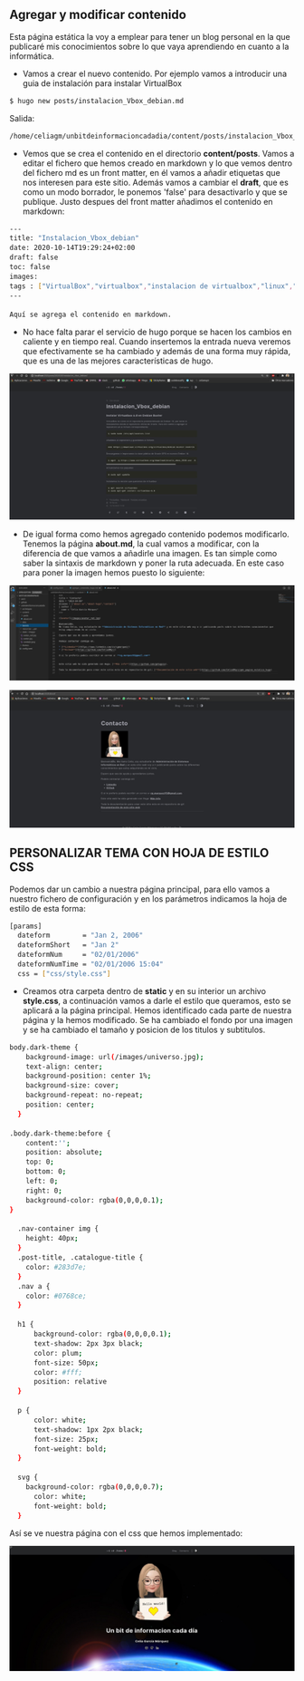 ## Agregar y modificar contenido

Esta página estática la voy a emplear para tener un blog personal en la que publicaré mis conocimientos sobre lo que vaya aprendiendo en cuanto a la informática.

* Vamos a crear el nuevo contenido. Por ejemplo vamos a introducir una guia de instalación para instalar VirtualBox

```sh
$ hugo new posts/instalacion_Vbox_debian.md

```
Salida:
```sh
/home/celiagm/unbitdeinformacioncadadia/content/posts/instalacion_Vbox_debian.md created
```
* Vemos que se crea el contenido en el directorio **content/posts**. Vamos a editar el fichero que hemos creado en markdown y lo que vemos dentro del fichero md es un front matter, en él vamos a añadir etiquetas que nos interesen para este sitio. Además vamos a cambiar el **draft**, que es como un modo borrador, le ponemos 'false' para desactivarlo y que se publique. Justo despues del front matter añadimos el contenido en markdown:

```sh
---
title: "Instalacion_Vbox_debian"
date: 2020-10-14T19:29:24+02:00
draft: false
toc: false
images:
tags : ["VirtualBox","virtualbox","instalacion de virtualbox","linux","Debian Buster","Debian 10"]
---

Aquí se agrega el contenido en markdown.
```

* No hace falta parar el servicio de hugo porque se hacen los cambios en caliente y en tiempo real. Cuando insertemos la entrada nueva veremos que efectivamente se ha cambiado y además de una forma muy rápida, que es una de las mejores características de hugo.

![post1.jpeg](https://github.com/CeliaGMqrz/gen_pagina_estatica_hugo/blob/main/capturas/post1.jpeg)


* De igual forma como hemos agregado contenido podemos modificarlo. Tenemos la página **about.md**, la cual vamos a modificar, con la diferencia de que vamos a añadirle una imagen. Es tan simple como saber la sintaxis de markdown y poner la ruta adecuada. En este caso para poner la imagen hemos puesto lo siguiente:

![aboutcode.jpeg](https://github.com/CeliaGMqrz/gen_pagina_estatica_hugo/blob/main/capturas/aboutcode.jpeg)

![aboutcaptura.jpeg](https://github.com/CeliaGMqrz/gen_pagina_estatica_hugo/blob/main/capturas/aboutcaptura.jpeg)


## PERSONALIZAR TEMA CON HOJA DE ESTILO CSS

Podemos dar un cambio a nuestra página principal, para ello vamos a nuestro fichero de configuración y en los parámetros indicamos la hoja de estilo de esta forma:

```sh
[params]
  dateform        = "Jan 2, 2006"
  dateformShort   = "Jan 2"
  dateformNum     = "02/01/2006"
  dateformNumTime = "02/01/2006 15:04"
  css = ["css/style.css"]
```

* Creamos otra carpeta dentro de **static** y en su interior un archivo **style.css**, a continuación vamos a darle el estilo que queramos, esto se aplicará a la página principal. Hemos identificado cada parte de nuestra página y la hemos modificado. Se ha cambiado el fondo por una imagen y se ha cambiado el tamaño y posicion de los titulos y subtitulos.

```sh
body.dark-theme {
    background-image: url(/images/universo.jpg);
	text-align: center;
	background-position: center 1%;
	background-size: cover;
	background-repeat: no-repeat;
	position: center;
  }

.body.dark-theme:before {
	content:'';
	position: absolute;
    top: 0;
	bottom: 0;
	left: 0;
	right: 0;
	background-color: rgba(0,0,0,0.1);
}

  .nav-container img {
    height: 40px;
  }
  .post-title, .catalogue-title {
    color: #283d7e;
  }
  .nav a {
    color: #0768ce;
  }

  h1 {
      background-color: rgba(0,0,0,0.1);
      text-shadow: 2px 3px black;
      color: plum;
      font-size: 50px;
      color: #fff;
      position: relative
  }

  p {
      color: white;
      text-shadow: 1px 2px black;
      font-size: 25px;
      font-weight: bold;
  }

  svg {
    background-color: rgba(0,0,0,0.7);
      color: white;
      font-weight: bold;
  }
```

Así se ve nuestra página con el css que hemos implementado:

![captura2.jpeg](https://github.com/CeliaGMqrz/gen_pagina_estatica_hugo/blob/main/capturas/captura2.jpeg)